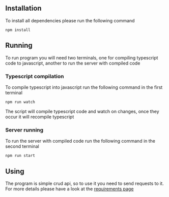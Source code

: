 ## Installation

To install all dependencies please run the following command

`npm install`

## Running

To run program you will need two terminals, one for compiling typescript code to javascript, another to run the server with compiled code

### Typescript compilation

To compile typescript into javascript run the following command in the first terminal

`npm run watch`

The script will compile typescript code and watch on changes, once they occur it will recompile typescript

### Server running

To run the server with compiled code run the following command in the second terminal

`npm run start`

## Using

The program is simple crud api, so to use it you need to send requests to it. For more details please have a look at the [requirements page](https://github.com/AlreadyBored/nodejs-assignments/blob/main/assignments/crud-api/assignment.md)
